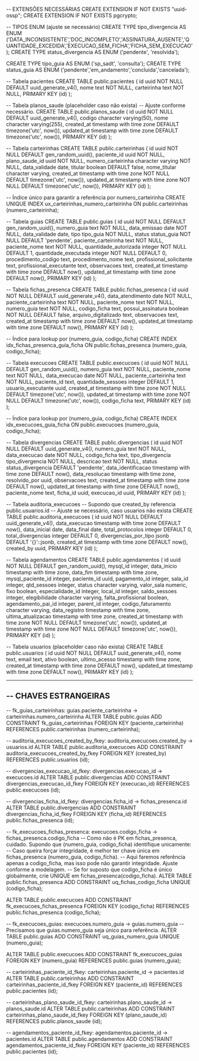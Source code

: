 -- EXTENSÕES NECESSÁRIAS
CREATE EXTENSION IF NOT EXISTS "uuid-ossp";
CREATE EXTENSION IF NOT EXISTS pgcrypto;

-- TIPOS ENUM (ajuste se necessário)
CREATE TYPE tipo_divergencia AS ENUM ('DATA_INCONSISTENTE','DOC_INCOMPLETO','ASSINATURA_AUSENTE','QUANTIDADE_EXCEDIDA','EXECUCAO_SEM_FICHA','FICHA_SEM_EXECUCAO');
CREATE TYPE status_divergencia AS ENUM ('pendente', 'resolvida');

CREATE TYPE tipo_guia AS ENUM ('sp_sadt', 'consulta');
CREATE TYPE status_guia AS ENUM ('pendente','em_andamento','concluida','cancelada');

-- Tabela pacientes
CREATE TABLE public.pacientes (
    id uuid NOT NULL DEFAULT uuid_generate_v4(),
    nome text NOT NULL,
    carteirinha text NOT NULL,
    PRIMARY KEY (id)
);

-- Tabela planos_saude (placeholder caso não exista)
-- Ajuste conforme necessário.
CREATE TABLE public.planos_saude (
    id uuid NOT NULL DEFAULT uuid_generate_v4(),
    codigo character varying(50),
    nome character varying(255),
    created_at timestamp with time zone DEFAULT timezone('utc', now()),
    updated_at timestamp with time zone DEFAULT timezone('utc', now()),
    PRIMARY KEY (id)
);

-- Tabela carteirinhas
CREATE TABLE public.carteirinhas (
    id uuid NOT NULL DEFAULT gen_random_uuid(),
    paciente_id uuid NOT NULL,
    plano_saude_id uuid NOT NULL,
    numero_carteirinha character varying NOT NULL,
    data_validade date,
    titular boolean DEFAULT false,
    nome_titular character varying,
    created_at timestamp with time zone NOT NULL DEFAULT timezone('utc', now()),
    updated_at timestamp with time zone NOT NULL DEFAULT timezone('utc', now()),
    PRIMARY KEY (id)
);

-- Índice único para garantir a referência por numero_carteirinha
CREATE UNIQUE INDEX ux_carteirinhas_numero_carteirinha ON public.carteirinhas (numero_carteirinha);

-- Tabela guias
CREATE TABLE public.guias (
    id uuid NOT NULL DEFAULT gen_random_uuid(),
    numero_guia text NOT NULL,
    data_emissao date NOT NULL,
    data_validade date,
    tipo tipo_guia NOT NULL,
    status status_guia NOT NULL DEFAULT 'pendente',
    paciente_carteirinha text NOT NULL,
    paciente_nome text NOT NULL,
    quantidade_autorizada integer NOT NULL DEFAULT 1,
    quantidade_executada integer NOT NULL DEFAULT 0,
    procedimento_codigo text,
    procedimento_nome text,
    profissional_solicitante text,
    profissional_executante text,
    observacoes text,
    created_at timestamp with time zone DEFAULT now(),
    updated_at timestamp with time zone DEFAULT now(),
    PRIMARY KEY (id)
);

-- Tabela fichas_presenca
CREATE TABLE public.fichas_presenca (
    id uuid NOT NULL DEFAULT uuid_generate_v4(),
    data_atendimento date NOT NULL,
    paciente_carteirinha text NOT NULL,
    paciente_nome text NOT NULL,
    numero_guia text NOT NULL,
    codigo_ficha text,
    possui_assinatura boolean NOT NULL DEFAULT false,
    arquivo_digitalizado text,
    observacoes text,
    created_at timestamp with time zone DEFAULT now(),
    updated_at timestamp with time zone DEFAULT now(),
    PRIMARY KEY (id)
);

-- Índice para lookup por (numero_guia, codigo_ficha)
CREATE INDEX idx_fichas_presenca_guia_ficha ON public.fichas_presenca (numero_guia, codigo_ficha);

-- Tabela execucoes
CREATE TABLE public.execucoes (
    id uuid NOT NULL DEFAULT gen_random_uuid(),
    numero_guia text NOT NULL,
    paciente_nome text NOT NULL,
    data_execucao date NOT NULL,
    paciente_carteirinha text NOT NULL,
    paciente_id text,
    quantidade_sessoes integer DEFAULT 1,
    usuario_executante uuid,
    created_at timestamp with time zone NOT NULL DEFAULT timezone('utc', now()),
    updated_at timestamp with time zone NOT NULL DEFAULT timezone('utc', now()),
    codigo_ficha text,
    PRIMARY KEY (id)
);

-- Índice para lookup por (numero_guia, codigo_ficha)
CREATE INDEX idx_execucoes_guia_ficha ON public.execucoes (numero_guia, codigo_ficha);

-- Tabela divergencias
CREATE TABLE public.divergencias (
    id uuid NOT NULL DEFAULT uuid_generate_v4(),
    numero_guia text NOT NULL,
    data_execucao date NOT NULL,
    codigo_ficha text,
    tipo_divergencia tipo_divergencia NOT NULL,
    descricao text NOT NULL,
    status status_divergencia DEFAULT 'pendente',
    data_identificacao timestamp with time zone DEFAULT now(),
    data_resolucao timestamp with time zone,
    resolvido_por uuid,
    observacoes text,
    created_at timestamp with time zone DEFAULT now(),
    updated_at timestamp with time zone DEFAULT now(),
    paciente_nome text,
    ficha_id uuid,
    execucao_id uuid,
    PRIMARY KEY (id)
);

-- Tabela auditoria_execucoes
-- Supondo que created_by referencia public.usuarios.id
-- Ajuste se necessário, caso usuarios não exista
CREATE TABLE public.auditoria_execucoes (
    id uuid NOT NULL DEFAULT uuid_generate_v4(),
    data_execucao timestamp with time zone DEFAULT now(),
    data_inicial date,
    data_final date,
    total_protocolos integer DEFAULT 0,
    total_divergencias integer DEFAULT 0,
    divergencias_por_tipo jsonb DEFAULT '{}'::jsonb,
    created_at timestamp with time zone DEFAULT now(),
    created_by uuid,
    PRIMARY KEY (id)
);

-- Tabela agendamentos
CREATE TABLE public.agendamentos (
    id uuid NOT NULL DEFAULT gen_random_uuid(),
    mysql_id integer,
    data_inicio timestamp with time zone,
    data_fim timestamp with time zone,
    mysql_paciente_id integer,
    paciente_id uuid,
    pagamento_id integer,
    sala_id integer,
    qtd_sessoes integer,
    status character varying,
    valor_sala numeric,
    fixo boolean,
    especialidade_id integer,
    local_id integer,
    saldo_sessoes integer,
    elegibilidade character varying,
    falta_profissional boolean,
    agendamento_pai_id integer,
    parent_id integer,
    codigo_faturamento character varying,
    data_registro timestamp with time zone,
    ultima_atualizacao timestamp with time zone,
    created_at timestamp with time zone NOT NULL DEFAULT timezone('utc', now()),
    updated_at timestamp with time zone NOT NULL DEFAULT timezone('utc', now()),
    PRIMARY KEY (id)
);

-- Tabela usuarios (placeholder caso não exista)
CREATE TABLE public.usuarios (
    id uuid NOT NULL DEFAULT uuid_generate_v4(),
    nome text,
    email text,
    ativo boolean,
    ultimo_acesso timestamp with time zone,
    created_at timestamp with time zone DEFAULT now(),
    updated_at timestamp with time zone DEFAULT now(),
    PRIMARY KEY (id)
);

----------------------------------
-- CHAVES ESTRANGEIRAS
----------------------------------

-- fk_guias_carteirinhas: guias.paciente_carteirinha -> carteirinhas.numero_carteirinha
ALTER TABLE public.guias
ADD CONSTRAINT fk_guias_carteirinhas
FOREIGN KEY (paciente_carteirinha)
REFERENCES public.carteirinhas (numero_carteirinha);

-- auditoria_execucoes_created_by_fkey: auditoria_execucoes.created_by -> usuarios.id
ALTER TABLE public.auditoria_execucoes
ADD CONSTRAINT auditoria_execucoes_created_by_fkey
FOREIGN KEY (created_by)
REFERENCES public.usuarios (id);

-- divergencias_execucao_id_fkey: divergencias.execucao_id -> execucoes.id
ALTER TABLE public.divergencias
ADD CONSTRAINT divergencias_execucao_id_fkey
FOREIGN KEY (execucao_id)
REFERENCES public.execucoes (id);

-- divergencias_ficha_id_fkey: divergencias.ficha_id -> fichas_presenca.id
ALTER TABLE public.divergencias
ADD CONSTRAINT divergencias_ficha_id_fkey
FOREIGN KEY (ficha_id)
REFERENCES public.fichas_presenca (id);

-- fk_execucoes_fichas_presenca: execucoes.codigo_ficha -> fichas_presenca.codigo_ficha
-- Como não é PK em fichas_presenca, cuidado. Supondo que (numero_guia, codigo_ficha) identifique unicamente:
-- Caso queira forçar integridade, é melhor ter chave única em fichas_presenca (numero_guia, codigo_ficha).
-- Aqui faremos referência apenas a codigo_ficha, mas isso pode não garantir integridade. Ajuste conforme a modelagem.
-- Se for suposto que codigo_ficha é único globalmente, crie UNIQUE em fichas_presenca(codigo_ficha).
ALTER TABLE public.fichas_presenca
ADD CONSTRAINT uq_fichas_codigo_ficha UNIQUE (codigo_ficha);

ALTER TABLE public.execucoes
ADD CONSTRAINT fk_execucoes_fichas_presenca
FOREIGN KEY (codigo_ficha)
REFERENCES public.fichas_presenca (codigo_ficha);

-- fk_execucoes_guias: execucoes.numero_guia -> guias.numero_guia
-- Precisamos que guias.numero_guia seja único para referência.
ALTER TABLE public.guias
ADD CONSTRAINT uq_guias_numero_guia UNIQUE (numero_guia);

ALTER TABLE public.execucoes
ADD CONSTRAINT fk_execucoes_guias
FOREIGN KEY (numero_guia)
REFERENCES public.guias (numero_guia);

-- carteirinhas_paciente_id_fkey: carteirinhas.paciente_id -> pacientes.id
ALTER TABLE public.carteirinhas
ADD CONSTRAINT carteirinhas_paciente_id_fkey
FOREIGN KEY (paciente_id)
REFERENCES public.pacientes (id);

-- carteirinhas_plano_saude_id_fkey: carteirinhas.plano_saude_id -> planos_saude.id
ALTER TABLE public.carteirinhas
ADD CONSTRAINT carteirinhas_plano_saude_id_fkey
FOREIGN KEY (plano_saude_id)
REFERENCES public.planos_saude (id);

-- agendamentos_paciente_id_fkey: agendamentos.paciente_id -> pacientes.id
ALTER TABLE public.agendamentos
ADD CONSTRAINT agendamentos_paciente_id_fkey
FOREIGN KEY (paciente_id)
REFERENCES public.pacientes (id);
